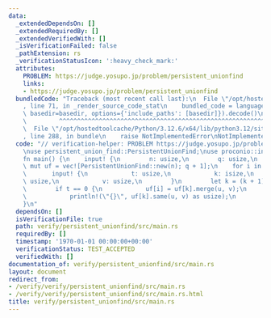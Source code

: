 ```yaml
---
data:
  _extendedDependsOn: []
  _extendedRequiredBy: []
  _extendedVerifiedWith: []
  _isVerificationFailed: false
  _pathExtension: rs
  _verificationStatusIcon: ':heavy_check_mark:'
  attributes:
    PROBLEM: https://judge.yosupo.jp/problem/persistent_unionfind
    links:
    - https://judge.yosupo.jp/problem/persistent_unionfind
  bundledCode: "Traceback (most recent call last):\n  File \"/opt/hostedtoolcache/Python/3.12.6/x64/lib/python3.12/site-packages/onlinejudge_verify/documentation/build.py\"\
    , line 71, in _render_source_code_stat\n    bundled_code = language.bundle(stat.path,\
    \ basedir=basedir, options={'include_paths': [basedir]}).decode()\n          \
    \         ^^^^^^^^^^^^^^^^^^^^^^^^^^^^^^^^^^^^^^^^^^^^^^^^^^^^^^^^^^^^^^^^^^^^^^^^^^^^^^^^^\n\
    \  File \"/opt/hostedtoolcache/Python/3.12.6/x64/lib/python3.12/site-packages/onlinejudge_verify/languages/rust.py\"\
    , line 288, in bundle\n    raise NotImplementedError\nNotImplementedError\n"
  code: "// verification-helper: PROBLEM https://judge.yosupo.jp/problem/persistent_unionfind\n\
    \nuse persistent_union_find::PersistentUnionFind;\nuse proconio::input;\n\n#[proconio::fastout]\n\
    fn main() {\n    input! {\n        n: usize,\n        q: usize,\n    }\n    let\
    \ mut uf = vec![PersistentUnionFind::new(n); q + 1];\n    for i in 1..=q {\n \
    \       input! {\n            t: usize,\n            k: isize,\n            u:\
    \ usize,\n            v: usize,\n        }\n        let k = (k + 1) as usize;\n\
    \        if t == 0 {\n            uf[i] = uf[k].merge(u, v);\n        } else {\n\
    \            println!(\"{}\", uf[k].same(u, v) as usize);\n        }\n    }\n\
    }\n"
  dependsOn: []
  isVerificationFile: true
  path: verify/persistent_unionfind/src/main.rs
  requiredBy: []
  timestamp: '1970-01-01 00:00:00+00:00'
  verificationStatus: TEST_ACCEPTED
  verifiedWith: []
documentation_of: verify/persistent_unionfind/src/main.rs
layout: document
redirect_from:
- /verify/verify/persistent_unionfind/src/main.rs
- /verify/verify/persistent_unionfind/src/main.rs.html
title: verify/persistent_unionfind/src/main.rs
---
```

